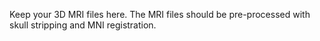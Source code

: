 Keep your 3D MRI files here. The MRI files should be pre-processed with skull stripping and MNI registration.
